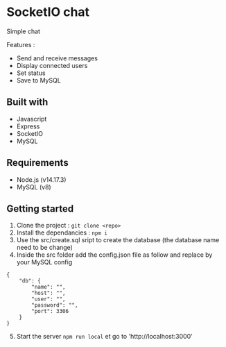# SocketIO chat

<p> Simple chat </p>

Features :

- Send and receive messages
- Display connected users
- Set status
- Save to MySQL

## Built with

- Javascript
- Express
- SocketIO
- MySQL

## Requirements

- Node.js (v14.17.3)
- MySQL (v8)

## Getting started

1. Clone the project : `git clone <repo>`
2. Install the dependancies : `npm i`
3. Use the src/create.sql sript to create the database (the database name need to be change)
4. Inside the src folder add the config.json file as follow and replace by your MySQL config

```
{
	"db": {
		"name": "",
		"host": "",
		"user": "",
		"password": "",
		"port": 3306
	}
}
```

5. Start the server `npm run local` et go to 'http://localhost:3000'
